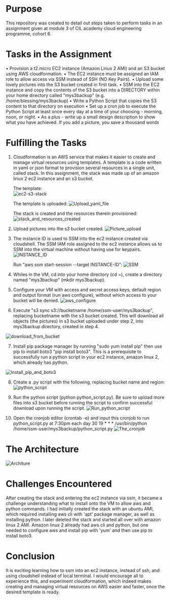 # Purpose
This repository was created to detail out steps taken to perform tasks in an assignment given at module 3 of CIL academy cloud engineering programme, cohort 6.

# Tasks in the Assignment
•	Provision a t2.micro EC2 instance (Amazon Linux 2 AMI) and an S3 bucket using AWS cloudformation.
•	The EC2 instance must be assigned an IAM role to allow access via SSM instead of SSH (NO Key Pairs).
•	Upload some lovely pictures into the S3 bucket created in first task.
•	SSM into the EC2 instance and copy the contents of the S3 bucket into a DIRECTORY within your home directory called "mys3backup" (e.g. /home/blessing/mys3backup)
•	Write a Python Script that copies the S3 content to that directory on execution
•	Set up a cron job to execute the Python Script at least once every day at a time of your choosing - morning, noon, or night.
•	As a plus - write up a small design description to show what you have achieved. If you add a picture, you save a thousand words 

# Fulfilling the Tasks
1. Cloudformation is an AWS service that makes it easier to create and manage virtual resources using templates. A template is a code written in yaml or json format to provision several resources in a single unit, called stack. In this assignment, the stack was made up of an amazon linux 2 ec2 instance and an s3 bucket.

    The template:   
![ec2-s3-stack](https://github.com/seyramgabriel/CIL-module-3-assignment/assets/130064282/7182ac1f-edc3-4e6e-be9a-07ecab925f15)

    The template is uploaded:
![Upload_yaml_file](https://github.com/seyramgabriel/CIL-module-3-assignment/assets/130064282/d942febb-5252-4887-b5d1-5d32f1a40383)


    The stack is created and the resources therein provisioned:
![stack_and_resources_created](https://github.com/seyramgabriel/CIL-module-3-assignment/assets/130064282/848c9de0-59e6-4145-ab68-528853ca7604)


2. Upload pictures into the s3 bucket created.
![Picture_upload](https://github.com/seyramgabriel/CIL-module-3-assignment/assets/130064282/218af247-ec41-49d3-b6b5-1fa277fbb7dc)


3. The instance ID is used to SSM into the ec2 instance created via cloudshell.  The SSM IAM role assigned to the ec2 instance allows us to SSM into the virtual machine without having use for keypairs. 
![INSTANCE_ID](https://github.com/seyramgabriel/CIL-module-3-assignment/assets/130064282/27f27c83-a027-48d6-9f2b-51a11a3b7d29)


   Run "aws ssm start-session --target INSTANCE-ID":
![SSM](https://github.com/seyramgabriel/CIL-module-3-assignment/assets/130064282/cdb3249c-f553-4243-a8da-639b65b69601)


4. Whiles in the VM, cd into your home directory (cd ~), create a directory named "mys3backup" (mkdir mys3backup). 

5. Configure your VM with access and secret access keys, default region and output format (run aws configure), without which access to your bucket will be denied.
![aws_configure](https://github.com/seyramgabriel/CIL-module-3-assignment/assets/130064282/c4830e52-49ca-4d20-a795-db46743c6822)

6. Execute "s3 sync s3://bucketname /home/ssm-user/mys3backup", replacing bucketname with the s3 bucket created.
This will download all objects (the pictures) in s3 bucket uploaded under step 2, into mys3backup directory, created in step 4.

![download_from_bucket](https://github.com/seyramgabriel/CIL-module-3-assignment/assets/130064282/9590a437-38df-4be2-a09a-78f2f18080ee)


7. Install pip package manager by running "sudo yum install pip" then use pip to install boto3 "pip install boto3". This is a prerequisite to successfully run a python script in your ec2 instance, amazon linux 2, which already has python.

![Install_pip_and_boto3](https://github.com/seyramgabriel/CIL-module-3-assignment/assets/130064282/93c27d74-3a3b-498a-b013-8c257a84bd99)


8. Create a .py script with the following, replacing bucket name and region:  
![python_script](https://github.com/seyramgabriel/CIL-module-3-assignment/assets/130064282/809ab54b-f730-4ba7-b736-2c5f30177769)


9. Run the python script (python python_script.py). Be sure to upload more files into s3 bucket before running the script to confirm successful download upon running the script.
![Run_python_script](https://github.com/seyramgabriel/CIL-module-3-assignment/assets/130064282/0d394058-2883-4f11-892d-2674cd6680f0)


   
11. Open the cronjob editor (crontab -e) and input this cronjob to run python_script.py at 7:30pm each day
30 19 * * * /usr/bin/python /home/ssm-user/mys3backup/python_script.py
![The_cronjob](https://github.com/seyramgabriel/CIL-module-3-assignment/assets/130064282/3b64688e-f930-435a-95e1-d1667e3e8f7e)



# The Architecture
![Architure](https://github.com/seyramgabriel/CIL-module-3-assignment/assets/130064282/d4ac56e3-2c16-46f4-a8e5-2a3c5a464106)


# Challenges Encountered
After creating the stack and entering the ec2 instance via ssm, it became a challenge understanding what to install onto the VM to allow aws and python commands. I had initially created the stack with an ubuntu AMI, which required installing aws cli with 'apt' package manager, as well as installing python. I later deleted the stack and started all over with amazon linux 2 AMI. Amazon linux 2 already had aws cli and python, but one needed to configure aws and install pip with 'yum' and then use pip to install boto3.

# Conclusion
It is exciting learning how to ssm into an ec2 instance, instead of ssh, and using  cloudshell instead of local terminal. I would encourage all to experience this, and experiment cloudformation, which indeed makes creating and managing virtual resources on AWS easier and faster, once the desired template is ready.

   
